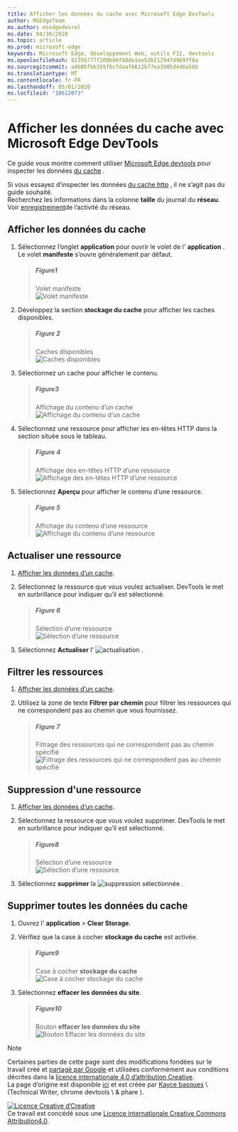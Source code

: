 ```yaml
---
title: Afficher les données du cache avec Microsoft Edge DevTools
author: MSEdgeTeam
ms.author: msedgedevrel
ms.date: 04/30/2020
ms.topic: article
ms.prod: microsoft-edge
keywords: Microsoft Edge, développement Web, outils F12, devtools
ms.openlocfilehash: 82356777f209b86f88de1ee53b212947d969ff8a
ms.sourcegitcommit: ad68bfbb355f6cfdaaf6612b77ea3985d4d6a58b
ms.translationtype: MT
ms.contentlocale: fr-FR
ms.lasthandoff: 05/01/2020
ms.locfileid: "10612073"
---
```

<!-- Copyright Kayce Basques 

   Licensed under the Apache License, Version 2.0 (the "License");
   you may not use this file except in compliance with the License.
   You may obtain a copy of the License at

       https://www.apache.org/licenses/LICENSE-2.0

   Unless required by applicable law or agreed to in writing, software
   distributed under the License is distributed on an "AS IS" BASIS,
   WITHOUT WARRANTIES OR CONDITIONS OF ANY KIND, either express or implied.
   See the License for the specific language governing permissions and
   limitations under the License.  -->





# Afficher les données du cache avec Microsoft Edge DevTools   



Ce guide vous montre comment utiliser [Microsoft Edge devtools][MicrosoftEdgeDevTools] pour inspecter les données [du cache][MDNCache] .  

Si vous essayez d’inspecter les données [du cache http][MDNHTTPCaching] , il ne s’agit pas du guide souhaité.  
Recherchez les informations dans la colonne **taille** du journal du **réseau**.  Voir [enregistrement][DevtoolsNetworkLogActivity]de l’activité du réseau.  

## Afficher les données du cache   

1.  Sélectionnez l’onglet **application** pour ouvrir le volet de l' **application** .  Le volet **manifeste** s’ouvre généralement par défaut.  
    
    > ##### Figure1  
    > Volet manifeste  
    > ![Volet manifeste][ImageManifestPane]  

1.  Développez la section **stockage du cache** pour afficher les caches disponibles.  
    
    > ##### Figure 2  
    > Caches disponibles  
    > ![Caches disponibles][ImageCache]  

1.  Sélectionnez un cache pour afficher le contenu.  
    
    > ##### Figure3  
    > Affichage du contenu d’un cache  
    > ![Affichage du contenu d’un cache][ImageCacheView]  

1.  Sélectionnez une ressource pour afficher les en-têtes HTTP dans la section située sous le tableau.  
    
    > ##### Figure 4  
    > Affichage des en-têtes HTTP d’une ressource  
    > ![Affichage des en-têtes HTTP d’une ressource][ImageViewCacheResource]  

1.  Sélectionnez **Aperçu** pour afficher le contenu d’une ressource.  
    
    > ##### Figure 5  
    > Affichage du contenu d’une ressource  
    > ![Affichage du contenu d’une ressource][ImageCacheContent]  

## Actualiser une ressource   

1.  [Afficher les données d’un cache](#view-cache-data).  
1.  Sélectionnez la ressource que vous voulez actualiser.  DevTools le met en surbrillance pour indiquer qu’il est sélectionné.  
    
    > ##### Figure 6  
    > Sélection d’une ressource  
    > ![Sélection d’une ressource][ImageCacheSelected]  

1.  Sélectionnez **Actualiser** l' ![ actualisation ][ImageRefreshIcon] .  

## Filtrer les ressources   

1.  [Afficher les données d’un cache](#view-cache-data).  
1.  Utilisez la zone de texte **Filtrer par chemin** pour filtrer les ressources qui ne correspondent pas au chemin que vous fournissez.  
    
    > ##### Figure 7  
    > Filtrage des ressources qui ne correspondent pas au chemin spécifié  
    > ![Filtrage des ressources qui ne correspondent pas au chemin spécifié][ImageCacheFilter]  

## Suppression d'une ressource   

1.  [Afficher les données d’un cache](#view-cache-data).  
1.  Sélectionnez la ressource que vous voulez supprimer.  DevTools le met en surbrillance pour indiquer qu’il est sélectionné.  
    
    > ##### Figure8  
    > Sélection d’une ressource  
    > ![Sélection d’une ressource][ImageCacheSelected2]  

1.  Sélectionnez **supprimer** la ![ suppression sélectionnée ][ImageDeleteIcon] .  

## Supprimer toutes les données du cache   

1.  Ouvrez l' **application**  >  **Clear Storage**.  
1.  Vérifiez que la case à cocher **stockage du cache** est activée.  
    
    > ##### Figure9  
    > Case à cocher **stockage du cache**  
    > ![Case à cocher stockage du cache][ImageCacheCheckbox]  

1.  Sélectionnez **effacer les données du site**.  
    
    > ##### Figure10  
    > Bouton **effacer les données du site**  
    > ![Bouton Effacer les données du site][ImageCacheClearSite]  

<!--  -->  



<!-- image links -->  

[ImageDeleteIcon]: /microsoft-edge/devtools-guide-chromium/media/delete-icon.msft.png  
[ImageRefreshIcon]: /microsoft-edge/devtools-guide-chromium/media/refresh-icon.msft.png  

[ImageManifestPane]: /microsoft-edge/devtools-guide-chromium/media/storage-application-manifest.msft.png "Figure 1: volet manifeste"  
[ImageCache]: /microsoft-edge/devtools-guide-chromium/media/storage-application-cache-storage.msft.png "Figure 2: caches disponibles"  
[ImageCacheView]: /microsoft-edge/devtools-guide-chromium/media/storage-application-cache-storage-domain-root-headers.msft.png "Figure 3: affichage du contenu d’un cache"  
[ImageViewCacheResource]: /microsoft-edge/devtools-guide-chromium/media/storage-application-cache-storage-index-headers.msft.png "Figure 4: affichage des en-têtes HTTP d’une ressource"  
[ImageCacheContent]: /microsoft-edge/devtools-guide-chromium/media/storage-application-cache-storage-domain-js-preview.msft.png "Figure 5: affichage du contenu d’une ressource"  
[ImageCacheSelected]: /microsoft-edge/devtools-guide-chromium/media/storage-application-cache-storage-domain-refresh.msft.png "Figure 6: sélectionner une ressource"  
[ImageCacheFilter]: /microsoft-edge/devtools-guide-chromium/media/storage-application-cache-storage-filter.msft.png "Figure 7: filtrage des ressources qui ne correspondent pas au chemin spécifié"  
[ImageCacheSelected2]: /microsoft-edge/devtools-guide-chromium/media/storage-application-cache-storage-delete-selected.msft.png "Figure 8: sélectionner une ressource"  
[ImageCacheCheckbox]: /microsoft-edge/devtools-guide-chromium/media/storage-application-clear-storage-cache-storage-checkbox.msft.png "Figure 9: case à cocher stockage du cache"  
[ImageCacheClearSite]: /microsoft-edge/devtools-guide-chromium/media/storage-application-clear-storage-cache-storage-checkbox-clear-site-data-button.msft.png "Figure 10: bouton Effacer les données du site"  

<!-- links -->  

[MicrosoftEdgeDevTools]: /microsoft-edge/devtools-guide-chromium "Outils de développement Microsoft Edge (chrome)"  
[DevtoolsNetworkLogActivity]: /microsoft-edge/network/index#log-network-activity  "Journalisation de l’activité du réseau"  

[MDNCache]: https://developer.mozilla.org/docs/Web/API/Cache "Cache | MDN"  
[MDNHTTPCaching]: https://developer.mozilla.org/docs/Web/HTTP/Caching "Mise en cache HTTP MDN"  

> [!NOTE]
> Certaines parties de cette page sont des modifications fondées sur le travail créé et [partagé par Google][GoogleSitePolicies] et utilisées conformément aux conditions décrites dans la [licence internationale 4,0 d’attribution Creative][CCA4IL].  
> La page d’origine est disponible [ici](https://developers.google.com/web/tools/chrome-devtools/storage/cache) et est créée par [Kayce basques][KayceBasques] \ (Technical Writer, chrome devtools \ & phare \).  

[![Licence Creative d’Creative][CCby4Image]][CCA4IL]  
Ce travail est concédé sous une [Licence internationale Creative Commons Attribution4.0][CCA4IL].  

[CCA4IL]: https://creativecommons.org/licenses/by/4.0  
[CCby4Image]: https://i.creativecommons.org/l/by/4.0/88x31.png  
[GoogleSitePolicies]: https://developers.google.com/terms/site-policies  
[KayceBasques]: https://developers.google.com/web/resources/contributors/kaycebasques  
